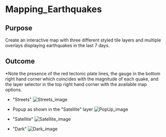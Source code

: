 # Mapping_Earthquakes

## Purpose
Create an interactive map with three different styled tile layers and multiple overlays displaying earthquakes in the last 7 days. 

## Outcome
*Note the presence of the red tectonic plate lines, the gauge in the bottom right hand corner which coincides with the magnitude of each quake, and the layer selector in the top right hand corner with the available map options. 

- "Streets"
![Streets_image](https://user-images.githubusercontent.com/73874291/108615363-41cc0b00-73b8-11eb-986a-741f08066ca8.png)


- Popup as shown in the "Satellite" layer
![PopUp_image](https://user-images.githubusercontent.com/73874291/108615364-44c6fb80-73b8-11eb-9cba-ddfa32cb8cd4.png)


- "Satellite"
![Satellite_image](https://user-images.githubusercontent.com/73874291/108615365-47295580-73b8-11eb-9090-dd0af017a15a.png)


- "Dark"
![Dark_image](https://user-images.githubusercontent.com/73874291/108615367-48f31900-73b8-11eb-821a-254961839ca6.png)
